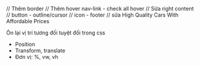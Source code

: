 // Thêm border
// Thêm hover nav-link - check all hover
// Sửa right content
// button - outline/cursor
// icon - footer
// sửa High Quality Cars With Affordable Prices

Ôn lại vị trí tương đối tuyệt đối trong css
- Position
- Transform, translate
- Đơn vị: %, vw, vh